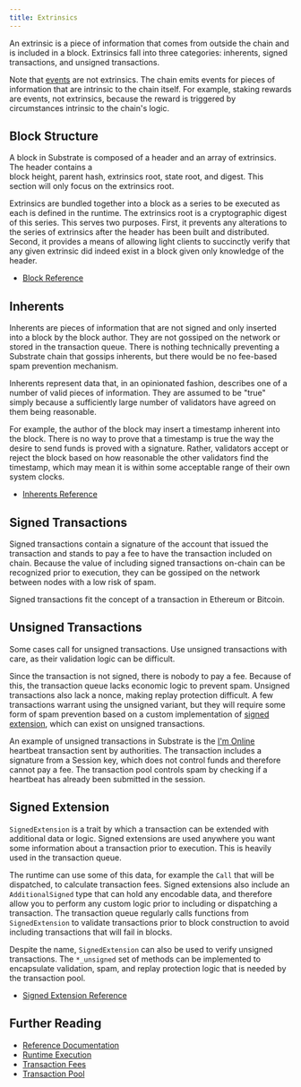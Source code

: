 ```yaml
---
title: Extrinsics
---
```


An extrinsic is a piece of information that comes from outside the chain and is included in a block.
Extrinsics fall into three categories: inherents, signed transactions, and unsigned transactions.

Note that [events](../runtime/events) are not extrinsics. The chain emits events for pieces of
information that are intrinsic to the chain itself. For example, staking rewards are events, not
extrinsics, because the reward is triggered by circumstances intrinsic to the chain's logic.

## Block Structure

A block in Substrate is composed of a header and an array of extrinsics. The header contains a  
block height, parent hash, extrinsics root, state root, and digest. This section will only focus on
the extrinsics root.

Extrinsics are bundled together into a block as a series to be executed as each is defined in the
runtime. The extrinsics root is a cryptographic digest of this series. This serves two purposes.
First, it prevents any alterations to the series of extrinsics after the header has been built and
distributed. Second, it provides a means of allowing light clients to succinctly verify that any
given extrinsic did indeed exist in a block given only knowledge of the header.

- [Block Reference](https://substrate.dev/rustdocs/v2.0.0-rc6/sp_runtime/traits/trait.Block.html)

## Inherents

Inherents are pieces of information that are not signed and only inserted into a block by the block
author. They are not gossiped on the network or stored in the transaction queue. There is nothing
technically preventing a Substrate chain that gossips inherents, but there would be no fee-based
spam prevention mechanism.

Inherents represent data that, in an opinionated fashion, describes one of a number of valid pieces
of information. They are assumed to be "true" simply because a sufficiently large number of
validators have agreed on them being reasonable.

For example, the author of the block may insert a timestamp inherent into the block. There is no way
to prove that a timestamp is true the way the desire to send funds is proved with a signature.
Rather, validators accept or reject the block based on how reasonable the other validators find the
timestamp, which may mean it is within some acceptable range of their own system clocks.

- [Inherents Reference](https://substrate.dev/rustdocs/v2.0.0-rc6/sp_inherents/index.html)

## Signed Transactions

Signed transactions contain a signature of the account that issued the transaction and stands to pay
a fee to have the transaction included on chain. Because the value of including signed transactions
on-chain can be recognized prior to execution, they can be gossiped on the network between nodes
with a low risk of spam.

Signed transactions fit the concept of a transaction in Ethereum or Bitcoin.

## Unsigned Transactions

Some cases call for unsigned transactions. Use unsigned transactions with care, as their validation
logic can be difficult.

Since the transaction is not signed, there is nobody to pay a fee. Because of this, the transaction
queue lacks economic logic to prevent spam. Unsigned transactions also lack a nonce, making replay
protection difficult. A few transactions warrant using the unsigned variant, but they will require
some form of spam prevention based on a custom implementation of
[signed extension](#signed-extension), which can exist on unsigned transactions.

An example of unsigned transactions in Substrate is the [I'm Online](../runtime/frame#im-online)
heartbeat transaction sent by authorities. The transaction includes a signature from a Session key,
which does not control funds and therefore cannot pay a fee. The transaction pool controls spam by
checking if a heartbeat has already been submitted in the session.

## Signed Extension

`SignedExtension` is a trait by which a transaction can be extended with additional data or logic.
Signed extensions are used anywhere you want some information about a transaction prior to
execution. This is heavily used in the transaction queue.

The runtime can use some of this data, for example the `Call` that will be dispatched, to calculate
transaction fees. Signed extensions also include an `AdditionalSigned` type that can hold any
encodable data, and therefore allow you to perform any custom logic prior to including or
dispatching a transaction. The transaction queue regularly calls functions from `SignedExtension` to
validate transactions prior to block construction to avoid including transactions that will fail in
blocks.

Despite the name, `SignedExtension` can also be used to verify unsigned transactions. The
`*_unsigned` set of methods can be implemented to encapsulate validation, spam, and replay
protection logic that is needed by the transaction pool.

- [Signed Extension Reference](https://substrate.dev/rustdocs/v2.0.0-rc6/sp_runtime/traits/trait.SignedExtension.html)

## Further Reading

- [Reference Documentation](https://substrate.dev/rustdocs/v2.0.0-rc6/sp_runtime/traits/trait.Extrinsic.html)
- [Runtime Execution](../runtime/execution)
- [Transaction Fees](../runtime/fees)
- [Transaction Pool](../learn-substrate/tx-pool)
